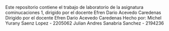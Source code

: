 Este repositorio contiene el trabajo de laboratorio de la asignatura cominucaciones 1, dirigido por el docente Efren Dario Acevedo Caredenas 
Dirigido por el docente Efren Dario Acevedo Caredenas 
Hecho por:
            Michel Yurany Saenz Lopez - 2205062
            Julian Andres Sanabria Sanchez - 2194236
